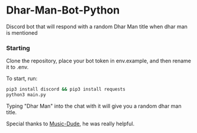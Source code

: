 # Dhar-Man-Bot-Python
Discord bot that will respond with a random Dhar Man title when dhar man is mentioned

### Starting
Clone the repository, place your bot token in env.example, and then rename it to .env.

To start, run:

```bash
pip3 install discord && pip3 install requests
python3 main.py
```

Typing "Dhar Man" into the chat with it will give you a random dhar man title.

Special thanks to [Music-Dude](https://github.com/Music-Dude), he was really helpful.
